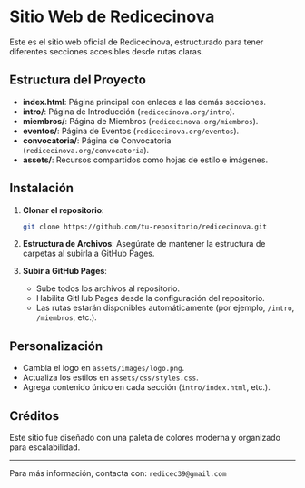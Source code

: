 # Sitio Web de Redicecinova

Este es el sitio web oficial de Redicecinova, estructurado para tener diferentes secciones accesibles desde rutas claras.

## Estructura del Proyecto

- **index.html**: Página principal con enlaces a las demás secciones.
- **intro/**: Página de Introducción (`redicecinova.org/intro`).
- **miembros/**: Página de Miembros (`redicecinova.org/miembros`).
- **eventos/**: Página de Eventos (`redicecinova.org/eventos`).
- **convocatoria/**: Página de Convocatoria (`redicecinova.org/convocatoria`).
- **assets/**: Recursos compartidos como hojas de estilo e imágenes.

## Instalación

1. **Clonar el repositorio**:
   ```bash
   git clone https://github.com/tu-repositorio/redicecinova.git
   ```

2. **Estructura de Archivos**:
   Asegúrate de mantener la estructura de carpetas al subirla a GitHub Pages.

3. **Subir a GitHub Pages**:
   - Sube todos los archivos al repositorio.
   - Habilita GitHub Pages desde la configuración del repositorio.
   - Las rutas estarán disponibles automáticamente (por ejemplo, `/intro`, `/miembros`, etc.).

## Personalización

- Cambia el logo en `assets/images/logo.png`.
- Actualiza los estilos en `assets/css/styles.css`.
- Agrega contenido único en cada sección (`intro/index.html`, etc.).

## Créditos

Este sitio fue diseñado con una paleta de colores moderna y organizado para escalabilidad.

---

Para más información, contacta con: `redicec39@gmail.com`
